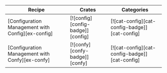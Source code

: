 | Recipe | Crates | Categories |
|--------|--------|------------|
| [Configuration Management with Config][ex-config] | [![config][config-badge]][config] | [![cat-config][cat-config-badge]][cat-config] |
| [Configuration Management with Confy][ex-confy] | [![confy][confy-badge]][confy] | [![cat-config][cat-config-badge]][cat-config] |
